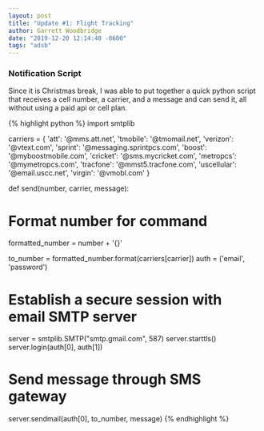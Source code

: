 ```yaml
---
layout: post
title: "Update #1: Flight Tracking"
author: Garrett Woodbridge
date: "2019-12-20 12:14:40 -0600"
tags: "adsb"
---
```


### Notification Script
Since it is Christmas break, I was able to put together a quick python script that receives a cell number, a carrier, and a message and can send it, all without using a paid api or cell plan.

{% highlight python %}
import smtplib

carriers = {
  'att':  '@mms.att.net',
  'tmobile':  '@tmomail.net',
  'verizon':  '@vtext.com',
  'sprint': '@messaging.sprintpcs.com',
  'boost':  '@myboostmobile.com',
  'cricket':  '@sms.mycricket.com',
  'metropcs': '@mymetropcs.com',
  'tracfone': '@mmst5.tracfone.com',
  'uscellular': '@email.uscc.net',
  'virgin': '@vmobl.com'
}

def send(number, carrier, message):
  # Format number for command
  formatted_number = number + '{}'

  to_number = formatted_number.format(carriers[carrier])
  auth = ('email', 'password')

  # Establish a secure session with email SMTP server
  server = smtplib.SMTP("smtp.gmail.com", 587)
  server.starttls()
  server.login(auth[0], auth[1])

  # Send message through SMS gateway
  server.sendmail(auth[0], to_number, message)
{% endhighlight %}
